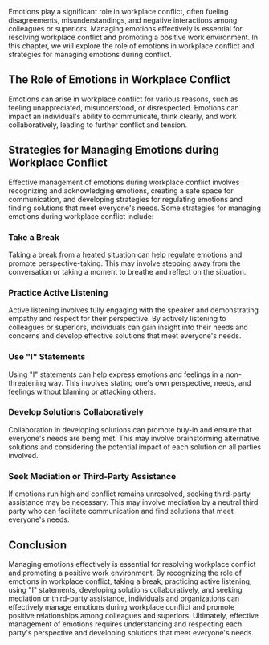 

Emotions play a significant role in workplace conflict, often fueling disagreements, misunderstandings, and negative interactions among colleagues or superiors. Managing emotions effectively is essential for resolving workplace conflict and promoting a positive work environment. In this chapter, we will explore the role of emotions in workplace conflict and strategies for managing emotions during conflict.

## The Role of Emotions in Workplace Conflict

Emotions can arise in workplace conflict for various reasons, such as feeling unappreciated, misunderstood, or disrespected. Emotions can impact an individual's ability to communicate, think clearly, and work collaboratively, leading to further conflict and tension.

## Strategies for Managing Emotions during Workplace Conflict

Effective management of emotions during workplace conflict involves recognizing and acknowledging emotions, creating a safe space for communication, and developing strategies for regulating emotions and finding solutions that meet everyone's needs. Some strategies for managing emotions during workplace conflict include:

### Take a Break

Taking a break from a heated situation can help regulate emotions and promote perspective-taking. This may involve stepping away from the conversation or taking a moment to breathe and reflect on the situation.

### Practice Active Listening

Active listening involves fully engaging with the speaker and demonstrating empathy and respect for their perspective. By actively listening to colleagues or superiors, individuals can gain insight into their needs and concerns and develop effective solutions that meet everyone's needs.

### Use "I" Statements

Using "I" statements can help express emotions and feelings in a non-threatening way. This involves stating one's own perspective, needs, and feelings without blaming or attacking others.

### Develop Solutions Collaboratively

Collaboration in developing solutions can promote buy-in and ensure that everyone's needs are being met. This may involve brainstorming alternative solutions and considering the potential impact of each solution on all parties involved.

### Seek Mediation or Third-Party Assistance

If emotions run high and conflict remains unresolved, seeking third-party assistance may be necessary. This may involve mediation by a neutral third party who can facilitate communication and find solutions that meet everyone's needs.

## Conclusion

Managing emotions effectively is essential for resolving workplace conflict and promoting a positive work environment. By recognizing the role of emotions in workplace conflict, taking a break, practicing active listening, using "I" statements, developing solutions collaboratively, and seeking mediation or third-party assistance, individuals and organizations can effectively manage emotions during workplace conflict and promote positive relationships among colleagues and superiors. Ultimately, effective management of emotions requires understanding and respecting each party's perspective and developing solutions that meet everyone's needs.
